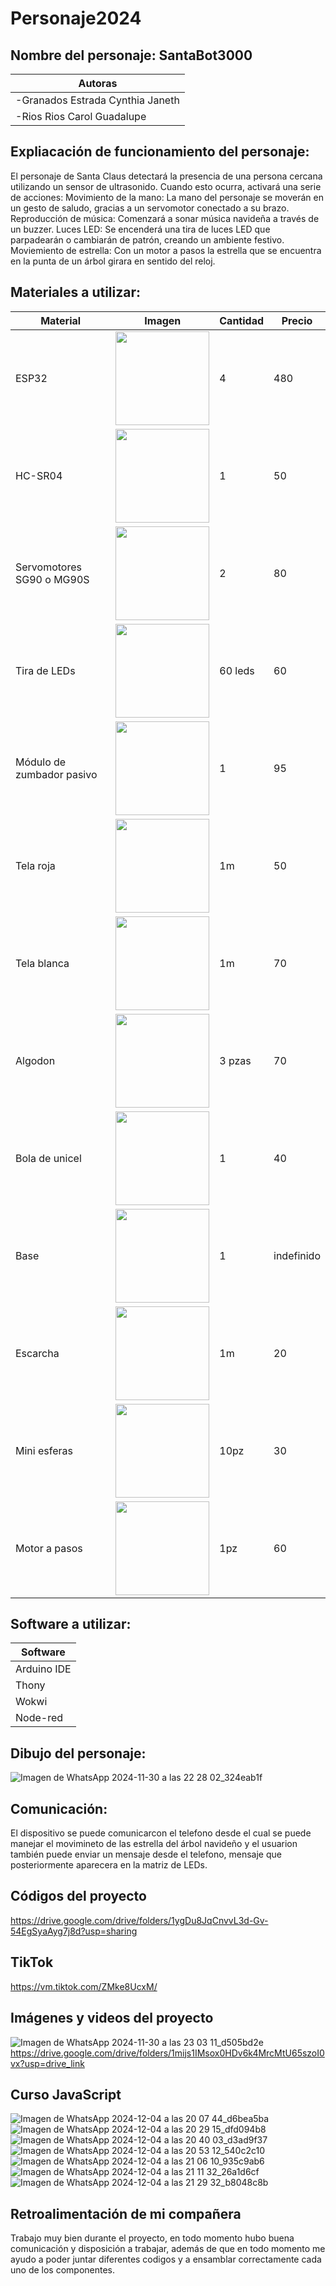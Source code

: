 # Personaje2024
## Nombre del personaje: SantaBot3000

|Autoras|
|--|
|-Granados Estrada Cynthia Janeth|
|-Rios Rios Carol Guadalupe |

## Expliacación de funcionamiento del personaje:
El personaje de Santa Claus detectará la presencia de una persona cercana utilizando un sensor de ultrasonido. Cuando esto ocurra, activará una serie de acciones:
Movimiento de la mano: La mano del personaje se moverán en un gesto de saludo, gracias a un servomotor conectado a su brazo.
Reproducción de música: Comenzará a sonar música navideña a través de un buzzer.
Luces LED: Se encenderá una tira de luces LED que parpadearán o cambiarán de patrón, creando un ambiente festivo.
Moviemiento de estrella: Con un motor a pasos la estrella que se encuentra en la punta de un árbol girara en sentido del reloj.

## Materiales a utilizar:
|Material | Imagen | Cantidad |Precio |
|--|--|--|--|
|ESP32|<img src="https://github.com/user-attachments/assets/32e36f85-9e75-4b46-9af0-002f56633eb7" width="150"/>|4|480|
|HC-SR04|<img src="https://github.com/user-attachments/assets/9ce1ec8d-9693-4492-8e09-ec2d587b93c4" width="150"/>|1|50|
|Servomotores SG90 o MG90S|<img src="https://github.com/user-attachments/assets/c0f78d9a-c8d4-4d4b-a7f6-1887cbb1a4ab" width="150"/>|2|80|
|Tira de LEDs|<img src="https://github.com/user-attachments/assets/2c62ea32-6399-4297-a866-6490cfb6e4cf" width="150"/>|60 leds|60|
|Módulo de zumbador pasivo|<img src="https://github.com/user-attachments/assets/4ebffb24-e643-476a-b1f6-adb798018268" width="150"/>|1|95|
|Tela roja|<img src="https://github.com/user-attachments/assets/48ce2eaf-d0e6-4fba-9d77-3ce5dac5de6d" width="150"/>|1m|50|
|Tela blanca|<img src="https://github.com/user-attachments/assets/c437d47e-35e0-4953-abc7-fd8e4871059b" width="150"/>|1m|70|
|Algodon|<img src="https://github.com/user-attachments/assets/2eeb77f7-5cd0-4787-9f36-b394d1de48a4" width="150"/>|3 pzas|70|
|Bola de unicel|<img src="https://github.com/user-attachments/assets/97c58e7d-400b-46a4-b921-6264aa9ec342" width="150"/>|1|40|
|Base|<img src="https://github.com/user-attachments/assets/ece8562f-2aa7-4a98-9399-768fb9837a8f" width="150"/>|1|indefinido|
|Escarcha|<img src="https://http2.mlstatic.com/D_NQ_NP_611748-MLM72901944016_112023-O.webp" width="150"/>|1m|20|
|Mini esferas|<img src="https://i5.walmartimages.com/asr/c6764503-1920-471a-a814-339a90aafb00.7566fb8a31f35ef5ac87f7fd1d37102d.jpeg?odnHeight=612&odnWidth=612&odnBg=FFFFFF" width="150"/>|10pz|30|
|Motor a pasos|<img src="https://www.steren.com.mx/media/catalog/product/cache/0236bbabe616ddcff749ccbc14f38bf2/image/19465b474/motor-a-pasos-de-4-lineas-de-control-5-vcc.jpg" width="150"/>|1pz|60|
## Software a utilizar:
|Software |  
|--|
|Arduino IDE|
|Thony|
|Wokwi|
|Node-red|


## Dibujo del personaje:
![Imagen de WhatsApp 2024-11-30 a las 22 28 02_324eab1f](https://github.com/user-attachments/assets/4fe6793d-cb09-47b4-bea3-4ce42e106a2b)

## Comunicación:
El dispositivo se puede comunicarcon el telefono desde el cual se puede manejar el movimineto de las estrella del árbol navideño y el usuarion también puede enviar un mensaje desde el telefono, mensaje que posteriormente aparecera en la matriz de LEDs.
## Códigos del proyecto
https://drive.google.com/drive/folders/1ygDu8JqCnvvL3d-Gv-54EgSyaAyg7j8d?usp=sharing

## TikTok
https://vm.tiktok.com/ZMke8UcxM/

## Imágenes y videos del proyecto
![Imagen de WhatsApp 2024-11-30 a las 23 03 11_d505bd2e](https://github.com/user-attachments/assets/c834e061-4f72-4167-a31f-2fa0c75d1354)
https://drive.google.com/drive/folders/1mijs1IMsox0HDv6k4MrcMtU65szoI0vx?usp=drive_link
## Curso JavaScript
![Imagen de WhatsApp 2024-12-04 a las 20 07 44_d6bea5ba](https://github.com/user-attachments/assets/d7360c83-20a9-4467-b886-f1790bd77835)
![Imagen de WhatsApp 2024-12-04 a las 20 29 15_dfd094b8](https://github.com/user-attachments/assets/d8cf1357-1166-4f2d-9592-e0527f4c931a)
![Imagen de WhatsApp 2024-12-04 a las 20 40 03_d3ad9f37](https://github.com/user-attachments/assets/1d542a3c-c03d-42bd-8a10-70cbf2cf3458)
![Imagen de WhatsApp 2024-12-04 a las 20 53 12_540c2c10](https://github.com/user-attachments/assets/86d44bbf-c606-4cf7-bf9c-00650bd8749d)
![Imagen de WhatsApp 2024-12-04 a las 21 06 10_935c9ab6](https://github.com/user-attachments/assets/14bbf1f4-e477-411a-ab2e-c90f8614121b)
![Imagen de WhatsApp 2024-12-04 a las 21 11 32_26a1d6cf](https://github.com/user-attachments/assets/c969bb15-da80-471e-b327-40cbd232fe3c)
![Imagen de WhatsApp 2024-12-04 a las 21 29 32_b8048c8b](https://github.com/user-attachments/assets/d97dd700-d2c7-412b-87f1-f0bd3338b64d)


## Retroalimentación de mi compañera
Trabajo muy bien durante el proyecto, en todo momento hubo buena comunicación y disposición a trabajar, además de que en todo momento me ayudo a poder juntar diferentes codigos y a ensamblar correctamente cada uno de los componentes.
